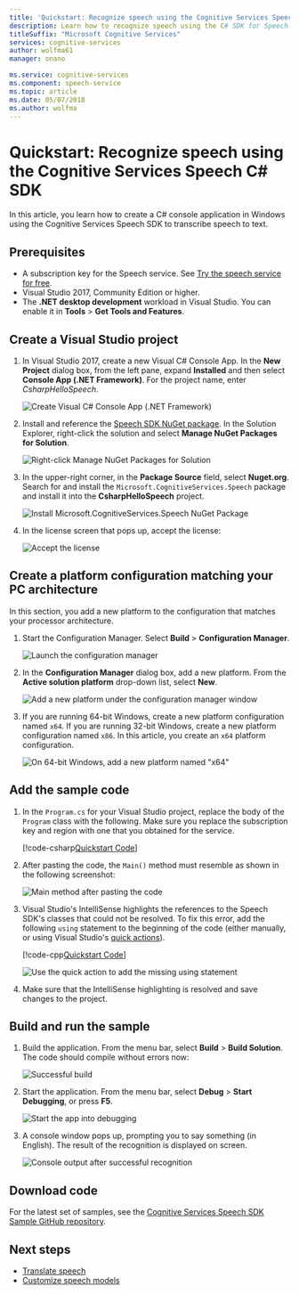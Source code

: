 ```yaml
---
title: 'Quickstart: Recognize speech using the Cognitive Services Speech C# SDK for Windows | Microsoft Docs'
description: Learn how to recognize speech using the C# SDK for Speech service.
titleSuffix: "Microsoft Cognitive Services"
services: cognitive-services
author: wolfma61
manager: onano

ms.service: cognitive-services
ms.component: speech-service
ms.topic: article
ms.date: 05/07/2018
ms.author: wolfma
---
```

# Quickstart: Recognize speech using the Cognitive Services Speech C# SDK

In this article, you learn how to create a C# console application in Windows using the Cognitive Services Speech SDK to transcribe speech to text.

## Prerequisites

* A subscription key for the Speech service. See [Try the speech service for free](get-started.md).
* Visual Studio 2017, Community Edition or higher.
* The **.NET desktop development** workload in Visual Studio. You can enable it in **Tools** \> **Get Tools and Features**. 

## Create a Visual Studio project

1. In Visual Studio 2017, create a new Visual C# Console App. In the **New Project** dialog box, from the left pane, expand **Installed** and then select **Console App (.NET Framework)**. For the project name, enter *CsharpHelloSpeech*.

    ![Create Visual C# Console App (.NET Framework)](media/sdk/speechsdk-05-vs-cs-new-console-app.png "Create Visual C# Console App")

2. Install and reference the [Speech SDK NuGet package](https://www.nuget.org/packages/Microsoft.CognitiveServices.Speech). In the Solution Explorer, right-click the solution and select **Manage NuGet Packages for Solution**.

    ![Right-click Manage NuGet Packages for Solution](media/sdk/speechsdk-06-vs-cs-manage-nuget-packages.png "Manage NuGet Packages for Solution")

3. In the upper-right corner, in the **Package Source** field, select **Nuget.org**. Search for and install the `Microsoft.CognitiveServices.Speech` package and install it into the **CsharpHelloSpeech** project.

    ![Install Microsoft.CognitiveServices.Speech NuGet Package](media/sdk/speechsdk-08-vs-cs-nuget-install.png "Install Nuget package")

4. In the license screen that pops up, accept the license:

    ![Accept the license](media/sdk/speechsdk-09-vs-cs-nuget-license.png "Accept the license")

## Create a platform configuration matching your PC architecture

In this section, you add a new platform to the configuration that matches your processor architecture.

1. Start the Configuration Manager. Select **Build** > **Configuration Manager**.

    ![Launch the configuration manager](media/sdk/speechsdk-12-vs-cs-cfg-manager-click.png "Launch the configuration manager")

2. In the **Configuration Manager** dialog box, add a new platform. From the **Active solution platform** drop-down list, select **New**.

    ![Add a new platform under the configuration manager window](media/sdk/speechsdk-14-vs-cs-cfg-manager-new.png "Add a new platform under the configuration manager window")

3. If you are running 64-bit Windows, create a new platform configuration named `x64`. If you are running 32-bit Windows, create a new platform configuration named `x86`. In this article, you create an `x64` platform configuration. 

    ![On 64-bit Windows, add a new platform named "x64"](media/sdk/speechsdk-15-vs-cs-cfg-manager-add-x64.png "Add x64 platform")

## Add the sample code

1. In the `Program.cs` for your Visual Studio project, replace the body of the `Program` class with the following. Make sure you replace the subscription key and region with one that you obtained for the service.

    [!code-csharp[Quickstart Code](~/samples-cognitive-services-speech-sdk/Windows/quickstart-csharp/Program.cs#code)]

2. After pasting the code, the `Main()` method must resemble as shown in the following screenshot:

    ![Main method after pasting the code](media/sdk/speechsdk-17-vs-cs-paste-code.png "Final Main method")

3. Visual Studio's IntelliSense highlights the references to the Speech SDK's classes that could not be resolved. To fix this error, add the following `using` statement to the beginning of the code (either manually, or using Visual Studio's [quick actions](https://docs.microsoft.com/visualstudio/ide/quick-actions)).

    [!code-cpp[Quickstart Code](~/samples-cognitive-services-speech-sdk/Windows/quickstart-csharp/Program.cs#usingstatement)]

    ![Use the quick action to add the missing using statement](media/sdk/speechsdk-18-vs-cs-add-using.png "Resolve IntelliSense issues")

4. Make sure that the IntelliSense highlighting is resolved and save changes to the project.

## Build and run the sample

1. Build the application. From the menu bar, select **Build** > **Build Solution**. The code should compile without errors now:

    ![Successful build](media/sdk/speechsdk-20-vs-cs-build.png "Successful build")

2. Start the application. From the menu bar, select **Debug** > **Start Debugging**, or press **F5**. 

    ![Start the app into debugging](media/sdk/speechsdk-21-vs-cs-f5.png "Start the app into debugging")

3. A console window pops up, prompting you to say something (in English).
The result of the recognition is displayed on screen.

    ![Console output after successful recognition](media/sdk/speechsdk-22-cs-vs-console-output.png "Console output after successful recognition")

## Download code

For the latest set of samples, see the [Cognitive Services Speech SDK Sample GitHub repository](https://aka.ms/csspeech/samples).

## Next steps

- [Translate speech](how-to-translate-speech.md)
- [Customize speech models](how-to-customize-speech-models.md)
